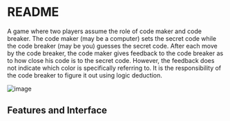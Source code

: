 # README
A game where two players assume the role of code maker and code breaker. The code maker (may be a computer) sets the secret code while the code breaker (may be you) guesses the secret code. After each move by the code breaker, the code maker gives feedback to the code breaker as to how close his code is to the secret code. However, the feedback does not indicate which color is specifically referring to. It is the responsibility of the code breaker to figure it out using logic deduction.


![image](https://user-images.githubusercontent.com/81283781/234709367-82dabe12-dbc6-4e40-ab44-79adbb08a49d.png)

<h2> Features and Interface </h2>

